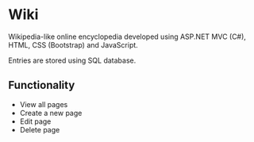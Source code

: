 # Wiki

Wikipedia-like online encyclopedia developed using ASP.NET MVC (C#), HTML, CSS (Bootstrap) and JavaScript.

Entries are stored using  SQL database. 


## Functionality
- View all pages
- Create a new page
- Edit page
- Delete page


